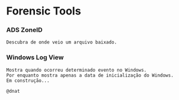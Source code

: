 # Forensic Tools

### ADS ZoneID
```
Descubra de onde veio um arquivo baixado.
``` 

### Windows Log View
```
Mostra quando ocorreu determinado evento no Windows.
Por enquanto mostra apenas a data de inicialização do Windows.
Em construção...
``` 

```
@dnat
```
